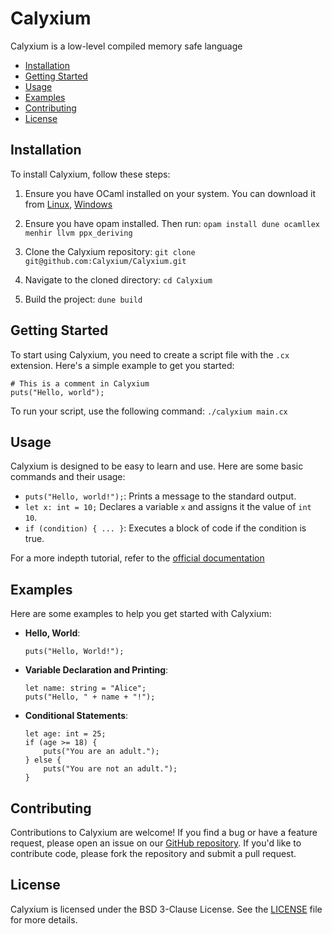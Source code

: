 # Calyxium
Calyxium is a low-level compiled memory safe language

- [Installation](#installation)
- [Getting Started](#getting-started)
- [Usage](#usage)
- [Examples](#examples)
- [Contributing](#contributing)
- [License](#license)

## Installation
To install Calyxium, follow these steps:

1. Ensure you have OCaml installed on your system. You can download it from [Linux](https://ocaml.org/), [Windows](https://gitlab.com/dkml/distributions/dkml#installing)

2. Ensure you have opam installed. Then run:
`opam install dune ocamllex menhir llvm ppx_deriving`

3. Clone the Calyxium repository:
`git clone git@github.com:Calyxium/Calyxium.git`

4. Navigate to the cloned directory:
`cd Calyxium`

5. Build the project:
`dune build`

## Getting Started
To start using Calyxium, you need to create a script file with the `.cx` extension. Here's a simple example to get you started:
```
# This is a comment in Calyxium
puts("Hello, world");
```
To run your script, use the following command:
`./calyxium main.cx`

## Usage
Calyxium is designed to be easy to learn and use. Here are some basic commands and their usage:

- `puts("Hello, world!");`: Prints a message to the standard output.
- `let x: int = 10;` Declares a variable `x` and assigns it the value of `int 10`.
- `if (condition) { ... }`: Executes a block of code if the condition is true.

For a more indepth tutorial, refer to the [official documentation](https://calyxium.cc/docs)

## Examples
Here are some examples to help you get started with Calyxium:

- **Hello, World**:
    ```
    puts("Hello, World!");
    ```

- **Variable Declaration and Printing**:
    ```
    let name: string = "Alice";
    puts("Hello, " + name + "!");
    ```

- **Conditional Statements**:
    ```
    let age: int = 25;
    if (age >= 18) {
        puts("You are an adult.");
    } else {
        puts("You are not an adult.");
    }
    ```

## Contributing

Contributions to Calyxium are welcome! If you find a bug or have a feature request, please open an issue on our [GitHub repository](https://github.com/Calyxium/Calyxium/issues). If you'd like to contribute code, please fork the repository and submit a pull request.

## License

Calyxium is licensed under the BSD 3-Clause License. See the [LICENSE](LICENSE) file for more details.
